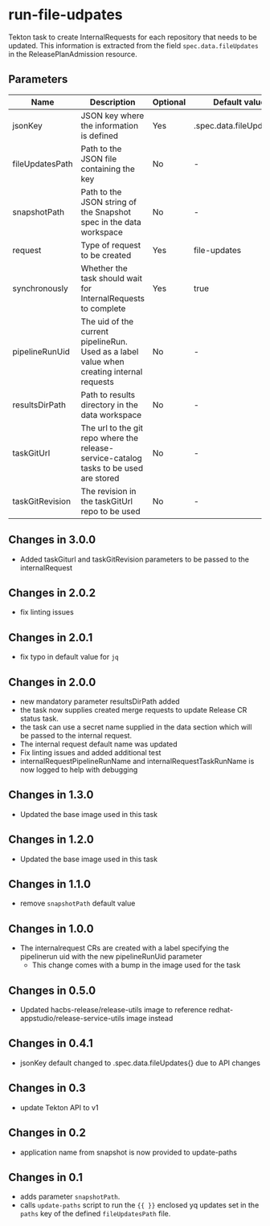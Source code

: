 # run-file-udpates

Tekton task to create InternalRequests for each repository that needs to be updated. This information is extracted from
the field `spec.data.fileUpdates` in the ReleasePlanAdmission resource.

## Parameters

| Name               | Description                                                                               | Optional | Default value            |
|--------------------|-------------------------------------------------------------------------------------------|----------|--------------------------|
| jsonKey            | JSON key where the information is defined                                                 | Yes      | .spec.data.fileUpdates[] |
| fileUpdatesPath    | Path to the JSON file containing the key                                                  | No       | -                        |
| snapshotPath       | Path to the JSON string of the Snapshot spec in the data workspace                        | No       | -                        |
| request            | Type of request to be created                                                             | Yes      | file-updates             |
| synchronously      | Whether the task should wait for InternalRequests to complete                             | Yes      | true                     |
| pipelineRunUid     | The uid of the current pipelineRun. Used as a label value when creating internal requests | No       | -                        |
| resultsDirPath     | Path to results directory in the data workspace                                           | No       | -                        |
| taskGitUrl         | The url to the git repo where the release-service-catalog tasks to be used are stored     | No       | -                        |
| taskGitRevision    | The revision in the taskGitUrl repo to be used                                            | No       | -                        |

## Changes in 3.0.0
* Added taskGiturl and taskGitRevision parameters to be passed to the internalRequest

## Changes in 2.0.2
* fix linting issues

## Changes in 2.0.1
* fix typo in default value for `jq`

## Changes in 2.0.0
* new mandatory parameter resultsDirPath added
* the task now supplies created merge requests to update Release CR status task.
* the task can use a secret name supplied in the data section which will be passed
  to the internal request.
* The internal request default name was updated
* Fix linting issues and added additional test
* internalRequestPipelineRunName and internalRequestTaskRunName is now logged to help
  with debugging

## Changes in 1.3.0
* Updated the base image used in this task

## Changes in 1.2.0
* Updated the base image used in this task

## Changes in 1.1.0
* remove `snapshotPath` default value

## Changes in 1.0.0
* The internalrequest CRs are created with a label specifying the pipelinerun uid with the new pipelineRunUid parameter
  * This change comes with a bump in the image used for the task

## Changes in 0.5.0
* Updated hacbs-release/release-utils image to reference redhat-appstudio/release-service-utils image instead

## Changes in 0.4.1
* jsonKey default changed to .spec.data.fileUpdates{} due to API changes

## Changes in 0.3
* update Tekton API to v1

## Changes in 0.2
* application name from snapshot is now provided to update-paths

## Changes in 0.1
* adds parameter `snapshotPath`.
* calls `update-paths` script to run the `{{ }}` enclosed yq updates set in the `paths` key
  of the defined `fileUpdatesPath` file.
